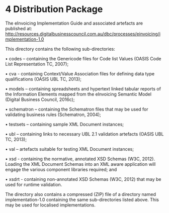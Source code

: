 # 4 Distribution Package 

The eInvoicing Implementation Guide and associated artefacts are published at: http://resources.digitalbusinesscouncil.com.au/dbc/processes/einvoicing/implementation-1.0 

This directory contains the following sub-directories: 
    
   • codes – containing the Genericode files for Code list Values (OASIS Code List Representation TC, 2007); 
   
   • cva - containing Context/Value Association files for defining data type qualifications (OASIS UBL TC, 2013); 
    
   • models – containing spreadsheets and hypertext linked tabular reports of the Information Elements mapped from the eInvoicing Semantic Model (Digital Business Council, 2016c); 
    
   • schematron – containing the Schematron files that may be used for validating business rules (Schematron, 2004); 
    
   • testsets – containing sample XML Document instances; 
    
   • ubl – containing links to necessary UBL 2.1 validation artefacts (OASIS UBL TC, 2013); 
    
   • val – artefacts suitable for testing XML Document instances; 
    
   • xsd - containing the normative, annotated XSD Schemas (W3C, 2012). Loading the XML Document Schemas into an XML aware application will engage the various component libraries required; and 
    
   • xsdrt - containing non-annotated XSD Schemas (W3C, 2012) that may be used for runtime validation. 

The directory also contains a compressed (ZIP) file of a directory named implementation-1.0 containing the same sub-directories listed above. This may be used for localised implementations. 
